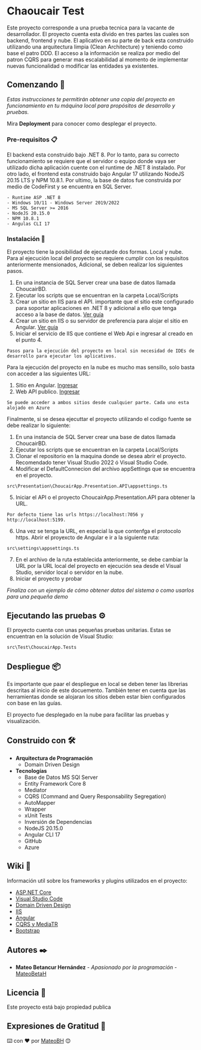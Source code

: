 # Chaoucair Test

Este proyecto corresponde a una prueba tecnica para la vacante de desarrollador. El proyecto cuenta esta divido en tres partes las cuales son backend, frontend y nube.
El aplicativo en su parte de back esta construido utilizando una arquitectura limpia (Clean Architecture) y teniendo como base el patro DDD. El acceso a la información se realiza por medio del patron CQRS para generar mas escalabilidad al momento de implementar nuevas funcionalidad o modificar las entidades ya existentes.

## Comenzando 🚀

_Estas instrucciones te permitirán obtener una copia del proyecto en funcionamiento en tu máquina local para propósitos de desarrollo y pruebas._

Mira **Deployment** para conocer como desplegar el proyecto.

### Pre-requisitos 📋

El backend esta construido bajo .NET 8. Por lo tanto, para su correcto funcionamiento se requiere que el servidor o equipo donde vaya ser utilizado dicha aplicación cuente con el runtime de .NET 8 instalado. Por otro lado,
el frontend esta construido bajo Angular 17 utilizando NodeJS 20.15 LTS y NPM 10.8.1. Por ultimo, la base de datos fue construida por medio de CodeFirst y se encuentra en SQL Server.

```
- Runtime ASP .NET 8
- Windows 10/11 - Windows Server 2019/2022
- MS SQL Server >= 2016
- NodeJS 20.15.0
- NPM 10.8.1
- Angulas CLI 17
```

### Instalación 🔧

El proyecto tiene la posibilidad de ejecutarde dos formas. Local y nube.
Para al ejecución local del proyecto se requiere cumplir con los requisitos anteriormente mensionados, Adicional, se deben realizar los siguientes pasos.
1. En una instancia de SQL Server crear una base de datos llamada ChoucairBD.
2. Ejecutar los scripts que se encuentran en la carpeta Local/Scripts
3. Crear un sitio en IIS para el API. importante que el sitio este configurado para soportar aplicaciones en .NET 8 y adicional a ello que tenga acceso a la base de datos. [Ver guía](https://learn.microsoft.com/en-us/aspnet/core/tutorials/publish-to-iis?view=aspnetcore-8.0&tabs=visual-studio) 
4. Crear un sitio en IIS o su servidor de preferencia para alojar el sitio en Angular. [Ver guia](https://www.c-sharpcorner.com/article/deply-of-a-angular-application-on-iis/)
5. Iniciar el servicio de IIS que contiene el Web Api e ingresar al creado en el punto 4.
```
Pasos para la ejecución del proyecto en local sin necesidad de IDEs de desarrollo para ejecutar los aplicativos.
```
Para la ejecución del proyecto en la nube es mucho mas sensillo, solo basta con acceder a las siguientes URL:

1. Sitio en Angular. [Ingresar](https://choucairspa.azurewebsites.net/)
2. Web API publico. [Ingresar](https://choucairapi.azurewebsites.net/swagger/index.html)

```
Se puede acceder a ambos sitios desde cualquier parte. Cada uno esta alojado en Azure
```
Finalmente, si se desea ejecuttar el proyecto utilizando el codigo fuente se debe realizar lo siguiente:
1. En una instancia de SQL Server crear una base de datos llamada ChoucairBD.
2. Ejecutar los scripts que se encuentran en la carpeta Local/Scripts
3. Clonar el repositorio en la maquina donde se desea abrir el proyecto. Recomendado tener Visual Studio 2022 ó Visual Studio Code. 
4. Modificar el DefaultConnecion del archivo appSettings que se encuentra en el proyecto.
```
src\Presentation\ChoucairApp.Presentation.API\appsettings.ts
```
5. Iniciar el API o el proyecto ChoucairApp.Presentation.API para obtener la URL.
```
Por defecto tiene las urls https://localhost:7056 y http://localhost:5199.
```
6. Una vez se tenga la URL, en especial la que contenfga el protocolo https. Abrir el proyexcto de Angular e ir a la siguiente ruta:
```
src\settings\appsettings.ts
```
7. En el archivo de la ruta establecida anteriormente, se debe cambiar la URL por la URL local del proyecto en ejecución sea desde el Visual Studio, servidor local o servidor en la nube.
8. Iniciar el proyecto y probar

_Finaliza con un ejemplo de cómo obtener datos del sistema o como usarlos para una pequeña demo_

## Ejecutando las pruebas ⚙️

El proyecto cuenta con unas pequeñas pruebas unitarias. Estas se encuentran en la solución de Visual Studio:
```
src\Test\ChoucairApp.Tests
```
## Despliegue 📦
Es importante que paar el despliegue en local se deben tener las librerias descritas al inicio de este docuemento. También tener en cuenta que las herramientas donde se alojaran los sitios deben estar bien configurados con base en las guías. 

El proyecto fue desplegado en la nube para facilitar las pruebas y visualización.

## Construido con 🛠️

* **Arquitectura de Programación**
    * Domain Driven Design
* **Tecnologías**
    * Base de Datos MS SQl Server
    * Entity Framework Core 8
    * Mediator
    * CQRS (Command and Query Responsability Segregation)
    * AutoMapper
    * Wrapper
    * xUnit Tests
    * Inversión de Dependencias
    * NodeJS 20.15.0
    * Angular CLI 17
    * GitHub
    * Azure

## Wiki 📖

Información util sobre los frameworks y plugins utilizados en el proyecto:

- [ASP.NET Core](https://github.com/aspnet/Home)
- [Visual Studio Code](https://github.com/Microsoft/vscode)
- [Domain Driven Design](https://redis.io/glossary/domain-driven-design-ddd/)
- [IIS](https://www.c-sharpcorner.com/article/deply-of-a-angular-application-on-iis/)
- [Angular](https://angular.dev/)
- [CQRS y MediaTR](https://www.milanjovanovic.tech/blog/cqrs-pattern-with-mediatr)
- [Bootstrap](https://getbootstrap.com/docs/5.3/getting-started/introduction/)

## Autores ✒️

* **Mateo Betancur Hernández** - *Apasionado por la programación* - [MateoBetaH](https://www.linkedin.com/in/mateobetah/)

## Licencia 📄
Este proyecto está bajo propiedad publica

## Expresiones de Gratitud 🎁

⌨️ con ❤️ por [MateoBH](#) 😊

